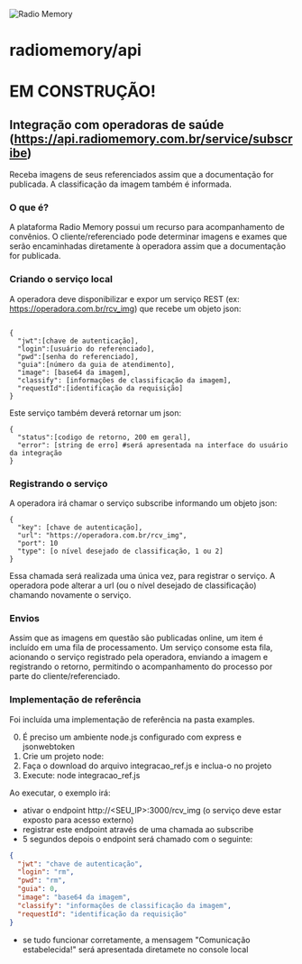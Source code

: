 ![Radio Memory](https://radiomemory.com.br/wp-content/uploads/2020/02/logo-site-com-borda.png)
# radiomemory/api

# EM CONSTRUÇÃO!

## Integração com operadoras de saúde (https://api.radiomemory.com.br/service/subscribe)
Receba imagens de seus referenciados assim que a documentação for publicada. A classificação da imagem também é informada.

### O que é?
A plataforma Radio Memory possui um recurso para acompanhamento de convênios. O cliente/referenciado pode determinar imagens e exames que serão encaminhadas diretamente à operadora assim que a documentação for publicada.

### Criando o serviço local
A operadora deve disponibilizar e expor um serviço REST (ex: https://operadora.com.br/rcv_img) que recebe um objeto json:

```

{
  "jwt":[chave de autenticação],
  "login":[usuário do referenciado],
  "pwd":[senha do referenciado],
  "guia":[número da guia de atendimento],
  "image": [base64 da imagem],
  "classify": [informações de classificação da imagem],
  "requestId":[identificação da requisição]
}
```

Este serviço também deverá retornar um json:

```
{
  "status":[codigo de retorno, 200 em geral],
  "error": [string de erro] #será apresentada na interface do usuário da integração
}
```

### Registrando o serviço
A operadora irá chamar o serviço subscribe informando um objeto json:

```
{
  "key": [chave de autenticação],
  "url": "https://operadora.com.br/rcv_img",
  "port": 10
  "type": [o nível desejado de classificação, 1 ou 2]
}
```

Essa chamada será realizada uma única vez, para registrar o serviço. A operadora pode alterar a url (ou o nível desejado de classificação) chamando novamente o serviço.

### Envios
Assim que as imagens em questão são publicadas online, um item é incluído em uma fila de processamento. Um serviço consome esta fila, acionando o serviço registrado pela operadora, enviando a imagem e registrando o retorno, permitindo o acompanhamento do processo por parte do cliente/referenciado.

### Implementação de referência
Foi incluída uma implementação de referência na pasta examples.

0. É preciso um ambiente node.js configurado com express e jsonwebtoken
1. Crie um projeto node: 
2. Faça o download do arquivo integracao_ref.js e inclua-o no projeto
3. Execute: node integracao_ref.js

Ao executar, o exemplo irá:
* ativar o endpoint http://<SEU_IP>:3000/rcv_img (o serviço deve estar exposto para acesso externo)
* registrar este endpoint através de uma chamada ao subscribe
* 5 segundos depois o endpoint será chamado com o seguinte:

```json
{
  "jwt": "chave de autenticação",
  "login": "rm",
  "pwd": "rm",
  "guia": 0,
  "image": "base64 da imagem",
  "classify": "informações de classificação da imagem",
  "requestId": "identificação da requisição"
}
```

* se tudo funcionar corretamente, a mensagem "Comunicação estabelecida!" será apresentada diretamete no console local
